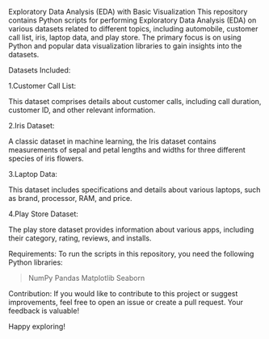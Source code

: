 Exploratory Data Analysis (EDA) with Basic Visualization
This repository contains Python scripts for performing Exploratory Data Analysis (EDA) on various datasets related to different topics, including automobile, customer call list, iris, laptop data, and play store. The primary focus is on using Python and popular data visualization libraries to gain insights into the datasets.

Datasets Included:

1.Customer Call List:

This dataset comprises details about customer calls, including call duration, customer ID, and other relevant information.

2.Iris Dataset:

A classic dataset in machine learning, the Iris dataset contains measurements of sepal and petal lengths and widths for three different species of iris flowers.

3.Laptop Data:

This dataset includes specifications and details about various laptops, such as brand, processor, RAM, and price.

4.Play Store Dataset:

The play store dataset provides information about various apps, including their category, rating, reviews, and installs.

Requirements:
To run the scripts in this repository, you need the following Python libraries:

>NumPy
>Pandas
>Matplotlib
>Seaborn

Contribution:
If you would like to contribute to this project or suggest improvements, feel free to open an issue or create a pull request. Your feedback is valuable!

Happy exploring!
